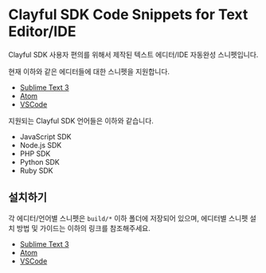 # Clayful SDK Code Snippets for Text Editor/IDE

Clayful SDK 사용자 편의를 위해서 제작된 텍스트 에디터/IDE 자동완성 스니펫입니다.

현재 이하와 같은 에디터들에 대한 스니펫을 지원합니다.

- [Sublime Text 3](https://www.sublimetext.com/)
- [Atom](https://atom.io/)
- [VSCode](https://code.visualstudio.com/)

지원되는 Clayful SDK 언어들은 이하와 같습니다.

- JavaScript SDK
- Node.js SDK
- PHP SDK
- Python SDK
- Ruby SDK

## 설치하기

각 에디터/언어별 스니펫은 `build/*` 이하 폴더에 저장되어 있으며, 에디터별 스니펫 설치 방법 및 가이드는 이하의 링크를 참조해주세요.

- [Sublime Text 3](http://docs.sublimetext.info/en/latest/extensibility/snippets.html)
- [Atom](https://flight-manual.atom.io/using-atom/sections/snippets/)
- [VSCode](https://code.visualstudio.com/docs/editor/userdefinedsnippets)